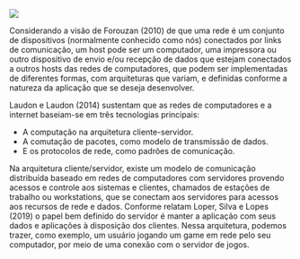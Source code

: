 [![](https://ampli-images.s3.amazonaws.com/production/5e7056d4-8153-434e-9d82-34beaa148bd9/original)](https://ampli-images.s3.amazonaws.com/production/5e7056d4-8153-434e-9d82-34beaa148bd9/original)

Considerando a visão de Forouzan (2010) de que uma rede é um conjunto de dispositivos (normalmente conhecido como nós) conectados por links de comunicação, um host pode ser um computador, uma impressora ou outro dispositivo de envio e/ou recepção de dados que estejam conectados a outros hosts das redes de computadores, que podem ser implementadas de diferentes formas, com arquiteturas que variam, e definidas conforme a natureza da aplicação que se deseja desenvolver.

Laudon e Laudon (2014) sustentam que as redes de computadores e a internet baseiam-se em três tecnologias principais:

- A computação na arquitetura cliente-servidor.
- A comutação de pacotes, como modelo de transmissão de dados.
- E os protocolos de rede, como padrões de comunicação.

Na arquitetura cliente/servidor, existe um modelo de comunicação distribuída baseado em redes de computadores com servidores provendo acessos e controle aos sistemas e clientes, chamados de estações de trabalho ou workstations, que se conectam aos servidores para acessos aos recursos de rede e dados. Conforme relatam Loper, Silva e Lopes (2019) o papel bem definido do servidor é manter a aplicação com seus dados e aplicações à disposição dos clientes. Nessa arquitetura, podemos trazer, como exemplo, um usuário jogando um game em rede pelo seu computador, por meio de uma conexão com o servidor de jogos.